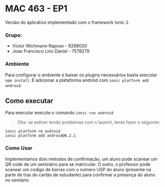 # MAC 463 - EP1

Versão do aplicativo implementado com o framework Ionic 2.

### Grupo:
* Victor Wichmann Raposo - 9298020
* Joao Francisco Lino Daniel - 7578279

### Ambiente

Para configurar o ambiente e baixar os plugins necessários basta executar `npm install`.
E adicionar a plataforma android com `ionic platform add android`.

## Como executar

Para executar execute o comando `ionic run android`

> Obs: se estiver tendo problemas com o launch, tente fazer o seguinte:
>
```
ionic platform rm android
ionic platform add android@6.2.1
```


### Como Usar

Implementamos dois metodos de confirmação, um aluno pode scanear um QR code de um seminário
para se matricular. O outro, o professor pode scanear um codigo de barras com o
número USP do aluno (presente na parte de tras do cartão de estudante)
para confirmar a presença do aluno no semiário
